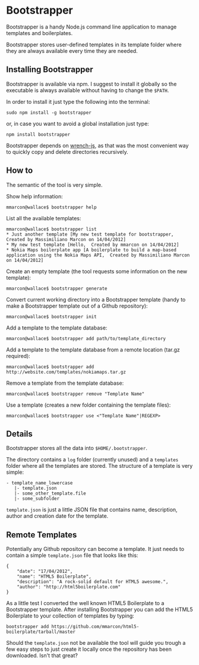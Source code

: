 # Bootstrapper

Bootstrapper is a handy Node.js command line application to manage templates and boilerplates.

Bootstrapper stores user-defined templates in its template folder where they are always available every time they are needed.

## Installing Bootstrapper

Bootstrapper is available via npm. I suggest to install it globally so the executable is always available without having to change the `$PATH`.

In order to install it just type the following into the terminal:

    sudo npm install -g bootstrapper

or, in case you want to avoid a global installation just type:

    npm install bootstrapper

Bootstrapper depends on [wrench-js](https://github.com/ryanmcgrath/wrench-js), as that was the most convenient way to quickly copy and delete directories recursively.

## How to

The semantic of the tool is very simple.

Show help information:

    mmarcon@wallace$ bootstrapper help

List all the available templates:

    mmarcon@wallace$ bootstrapper list
    * Just another template [My new test template for bootstrapper,  Created by Massimiliano Marcon on 14/04/2012]
    * My new test template [Hello,  Created by mmarcon on 14/04/2012]
    * Nokia Maps boilerplate app [A boilerplate to build a map-based application using the Nokia Maps API,  Created by Massimiliano Marcon on 14/04/2012]

Create an empty template (the tool requests some information on the new template):

    mmarcon@wallace$ bootstrapper generate

Convert current working directory into a Bootstrapper template (handy to make a Bootstrapper template out of a Github repository):

    mmarcon@wallace$ bootstrapper init

Add a template to the template database:

    mmarcon@wallace$ bootstrapper add path/to/template_directory

Add a template to the template database from a remote location (tar.gz required):

    mmarcon@wallace$ bootstrapper add http://website.com/templates/nokiamaps.tar.gz

Remove a template from the template database:

    mmarcon@wallace$ bootstrapper remove "Template Name"

Use a template (creates a new folder containing the template files):

    mmarcon@wallace$ bootstrapper use <"Template Name"|REGEXP>

## Details
Bootstrapper stores all the data into `$HOME/.bootstrapper`.

The directory contains a `log` folder (currently unused) and a `templates` folder where all the templates are stored. The structure of a template is very simple:

    - template_name_lowercase
       |- template.json
       |- some_other_template.file
       |- some_subfolder

`template.json` is just a little JSON file that contains name, description, author and creation date for the template.

## Remote Templates

Potentially any Github repository can become a template. It just needs to contain a simple `template.json` file that looks like this:

    {
        "date": "17/04/2012",
        "name": "HTML5 Boilerplate",
        "description": "A rock-solid default for HTML5 awesome.",
        "author": "http://html5boilerplate.com"
    }

As a little test I converted the well known HTML5 Boilerplate to a Bootstrapper template. After installing Bootstrapper you can add the HTML5 Boilerplate to your collection of templates by typing:

    bootstrapper add https://github.com/mmarcon/html5-boilerplate/tarball/master

Should the `template.json` not be available the tool will guide you trough a few easy steps to just create it locally once the repository has been downloaded. Isn't that great?